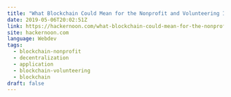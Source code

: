 ```yaml
---
title: "What Blockchain Could Mean for the Nonprofit and Volunteering Industries"
date: 2019-05-06T20:02:51Z
link: https://hackernoon.com/what-blockchain-could-mean-for-the-nonprofit-and-volunteering-industries-777c3907ecdb?source=rss----3a8144eabfe3---4&utm_medium=RSS&utm_source=news.12bit.vn
site: hackernoon.com
language: Webdev
tags:
  - blockchain-nonprofit
  - decentralization
  - application
  - blockchain-volunteering
  - blockchain
draft: false
---
```

